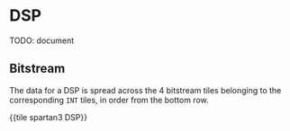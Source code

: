 # DSP

TODO: document


## Bitstream

The data for a DSP is spread across the 4 bitstream tiles belonging to the corresponding `INT` tiles, in order from the bottom row.

{{tile spartan3 DSP}}
